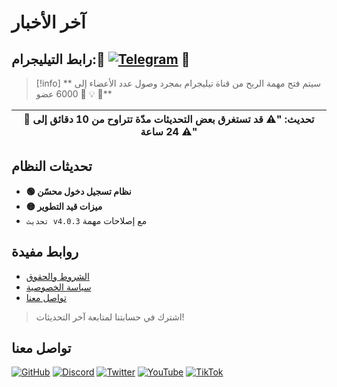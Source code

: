 # آخر اﻷخبار

## رابط التيليجرام:🚀 [![Telegram](https://img.shields.io/badge/Telegram-2CA5E0?style=for-the-badge&logo=telegram&logoColor=white)](/dashboard/finance/tasks) 🚀

> [!info] سيتم فتح مهمة الربح من قناة تيليجرام بمجرد وصول عدد الأعضاء إلى \*\*💡 🎯 6000 عضو 🎯\*\*

| **🔴 تحديث: "⚠️ قد تستغرق بعض التحديثات مدّة تتراوح من 10 دقائق إلى 24 ساعة ⚠️"** |
| --- |

## تحديثات النظام

- **🟢 نظام تسجيل دخول محسّن**
- **🟡 ميزات قيد التطوير**
- `تحديث v4.0.3` مع إصلاحات مهمة

## روابط مفيدة

- [الشروط والحقوق](/terms)
- [سياسة الخصوصية](/privacy-policy)
- [تواصل معنا](/dashboard/security/help)

> اشترك في حسابتنا لمتابعة آخر التحديثات!

## تواصل معنا

[![GitHub](https://img.shields.io/badge/GitHub-100000?style=for-the-badge&logo=github&logoColor=white)](https://github.com/EXA-Hub) [![Discord](https://img.shields.io/badge/Discord-5865F2?style=for-the-badge&logo=discord&logoColor=white)](https://dsc.gg/exa) [![Twitter](https://img.shields.io/badge/X-000000?style=for-the-badge&logo=x&logoColor=white)](https://x.com/ExaTube) [![YouTube](https://img.shields.io/badge/YouTube-FF0000?style=for-the-badge&logo=youtube&logoColor=white)](https://www.youtube.com/@exatube) [![TikTok](https://img.shields.io/badge/TikTok-000000?style=for-the-badge&logo=tiktok&logoColor=white)](https://www.tiktok.com/@exatube)
